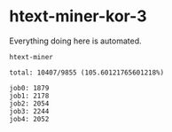 # htext-miner-kor-3

Everything doing here is automated.

```
htext-miner

total: 10407/9855 (105.60121765601218%)

job0: 1879
job1: 2178
job2: 2054
job3: 2244
job4: 2052
```